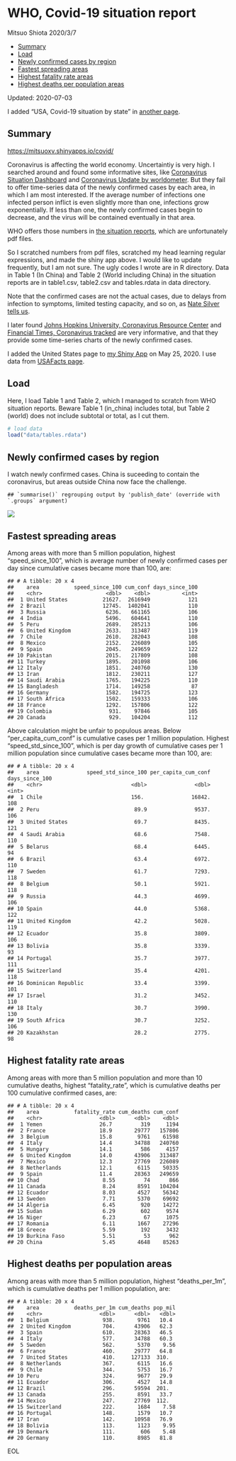 WHO, Covid-19 situation report
================
Mitsuo Shiota
2020/3/7

  - [Summary](#summary)
  - [Load](#load)
  - [Newly confirmed cases by region](#newly-confirmed-cases-by-region)
  - [Fastest spreading areas](#fastest-spreading-areas)
  - [Highest fatality rate areas](#highest-fatality-rate-areas)
  - [Highest deaths per population
    areas](#highest-deaths-per-population-areas)

Updated: 2020-07-03

I added “USA, Covid-19 situation by state” in [another page](USA.md).

## Summary

<https://mitsuoxv.shinyapps.io/covid/>

Coronavirus is affecting the world economy. Uncertaintiy is very high. I
searched around and found some informative sites, like [Coronavirus
Situation
Dashboard](https://who.maps.arcgis.com/apps/opsdashboard/index.html#/c88e37cfc43b4ed3baf977d77e4a0667)
and [Coronavirus Update by
worldometer](https://www.worldometers.info/coronavirus/). But they fail
to offer time-series data of the newly confirmed cases by each area, in
which I am most interested. If the average number of infections one
infected person inflict is even slightly more than one, infections grow
exponentially. If less than one, the newly confirmed cases begin to
decrease, and the virus will be contained eventually in that area.

WHO offers those numbers in [the situation
reports](https://www.who.int/emergencies/diseases/novel-coronavirus-2019/situation-reports/),
which are unfortunately pdf files.

So I scratched numbers from pdf files, scratched my head learning
regular expressions, and made the shiny app above. I would like to
update frequently, but I am not sure. The ugly codes I wrote are in R
directory. Data in Table 1 (In China) and Table 2 (World including
China) in the situation reports are in table1.csv, table2.csv and
tables.rdata in data directory.

Note that the confirmed cases are not the actual cases, due to delays
from infection to symptoms, limited testing capacity, and so on, as
[Nate Silver tells
us](https://fivethirtyeight.com/features/coronavirus-case-counts-are-meaningless/).

I later found [Johns Hopkins University, Coronavirus Resource
Center](https://coronavirus.jhu.edu/) and [Financial Times, Coronavirus
tracked](https://www.ft.com/content/a26fbf7e-48f8-11ea-aeb3-955839e06441)
are very informative, and that they provide some time-series charts of
the newly confirmed cases.

I added the United States page to [my Shiny
App](https://mitsuoxv.shinyapps.io/covid/) on May 25, 2020. I use data
from [USAFacts
page](https://usafacts.org/visualizations/coronavirus-covid-19-spread-map/).

## Load

Here, I load Table 1 and Table 2, which I managed to scratch from WHO
situation reports. Beware Table 1 (in\_china) includes total, but Table
2 (world) does not include subtotal or total, as I cut them.

``` r
# load data
load("data/tables.rdata")
```

## Newly confirmed cases by region

I watch newly confirmed cases. China is suceeding to contain the
coronavirus, but areas outside China now face the challenge.

    ## `summarise()` regrouping output by 'publish_date' (override with `.groups` argument)

![](README_files/figure-gfm/chart-1.png)<!-- -->

## Fastest spreading areas

Among areas with more than 5 million population, highest
“speed\_since\_100”, which is average number of newly confirmed cases
per day since cumulative cases became more than 100, are:

    ## # A tibble: 20 x 4
    ##    area           speed_since_100 cum_conf days_since_100
    ##    <chr>                    <dbl>    <dbl>          <int>
    ##  1 United States           21627.  2616949            121
    ##  2 Brazil                  12745.  1402041            110
    ##  3 Russia                   6236.   661165            106
    ##  4 India                    5496.   604641            110
    ##  5 Peru                     2689.   285213            106
    ##  6 United Kingdom           2633.   313487            119
    ##  7 Chile                    2610.   282043            108
    ##  8 Mexico                   2152.   226089            105
    ##  9 Spain                    2045.   249659            122
    ## 10 Pakistan                 2015.   217809            108
    ## 11 Turkey                   1895.   201098            106
    ## 12 Italy                    1851.   240760            130
    ## 13 Iran                     1812.   230211            127
    ## 14 Saudi Arabia             1765.   194225            110
    ## 15 Bangladesh               1714.   149258             87
    ## 16 Germany                  1582.   194725            123
    ## 17 South Africa             1502.   159333            106
    ## 18 France                   1292.   157806            122
    ## 19 Colombia                  931.    97846            105
    ## 20 Canada                    929.   104204            112

Above calculation might be unfair to populous areas. Below
“per\_capita\_cum\_conf” is cumulative cases per 1 million population.
Highest “speed\_std\_since\_100”, which is per day growth of cumulative
cases per 1 million population since cumulative cases became more than
100, are:

    ## # A tibble: 20 x 4
    ##    area               speed_std_since_100 per_capita_cum_conf days_since_100
    ##    <chr>                            <dbl>               <dbl>          <int>
    ##  1 Chile                            156.               16842.            108
    ##  2 Peru                              89.9               9537.            106
    ##  3 United States                     69.7               8435.            121
    ##  4 Saudi Arabia                      68.6               7548.            110
    ##  5 Belarus                           68.4               6445.             94
    ##  6 Brazil                            63.4               6972.            110
    ##  7 Sweden                            61.7               7293.            118
    ##  8 Belgium                           50.1               5921.            118
    ##  9 Russia                            44.3               4699.            106
    ## 10 Spain                             44.0               5368.            122
    ## 11 United Kingdom                    42.2               5028.            119
    ## 12 Ecuador                           35.8               3809.            106
    ## 13 Bolivia                           35.8               3339.             93
    ## 14 Portugal                          35.7               3977.            111
    ## 15 Switzerland                       35.4               4201.            118
    ## 16 Dominican Republic                33.4               3399.            101
    ## 17 Israel                            31.2               3452.            110
    ## 18 Italy                             30.7               3990.            130
    ## 19 South Africa                      30.7               3252.            106
    ## 20 Kazakhstan                        28.2               2775.             98

## Highest fatality rate areas

Among areas with more than 5 million population and more than 10
cumulative deaths, highest “fatality\_rate”, which is cumulative deaths
per 100 cumulative confirmed cases, are:

    ## # A tibble: 20 x 4
    ##    area           fatality_rate cum_deaths cum_conf
    ##    <chr>                  <dbl>      <dbl>    <dbl>
    ##  1 Yemen                  26.7         319     1194
    ##  2 France                 18.9       29777   157806
    ##  3 Belgium                15.8        9761    61598
    ##  4 Italy                  14.4       34788   240760
    ##  5 Hungary                14.1         586     4157
    ##  6 United Kingdom         14.0       43906   313487
    ##  7 Mexico                 12.3       27769   226089
    ##  8 Netherlands            12.1        6115    50335
    ##  9 Spain                  11.4       28363   249659
    ## 10 Chad                    8.55         74      866
    ## 11 Canada                  8.24       8591   104204
    ## 12 Ecuador                 8.03       4527    56342
    ## 13 Sweden                  7.71       5370    69692
    ## 14 Algeria                 6.45        920    14272
    ## 15 Sudan                   6.29        602     9574
    ## 16 Niger                   6.23         67     1075
    ## 17 Romania                 6.11       1667    27296
    ## 18 Greece                  5.59        192     3432
    ## 19 Burkina Faso            5.51         53      962
    ## 20 China                   5.45       4648    85263

## Highest deaths per population areas

Among areas with more than 5 million population, highest
“deaths\_per\_1m”, which is cumulative deaths per 1 million
population, are:

    ## # A tibble: 20 x 4
    ##    area           deaths_per_1m cum_deaths pop_mil
    ##    <chr>                  <dbl>      <dbl>   <dbl>
    ##  1 Belgium                 938.       9761   10.4 
    ##  2 United Kingdom          704.      43906   62.3 
    ##  3 Spain                   610.      28363   46.5 
    ##  4 Italy                   577.      34788   60.3 
    ##  5 Sweden                  562.       5370    9.56
    ##  6 France                  460.      29777   64.8 
    ##  7 United States           410.     127133  310.  
    ##  8 Netherlands             367.       6115   16.6 
    ##  9 Chile                   344.       5753   16.7 
    ## 10 Peru                    324.       9677   29.9 
    ## 11 Ecuador                 306.       4527   14.8 
    ## 12 Brazil                  296.      59594  201.  
    ## 13 Canada                  255.       8591   33.7 
    ## 14 Mexico                  247.      27769  112.  
    ## 15 Switzerland             222.       1684    7.58
    ## 16 Portugal                148.       1579   10.7 
    ## 17 Iran                    142.      10958   76.9 
    ## 18 Bolivia                 113.       1123    9.95
    ## 19 Denmark                 111.        606    5.48
    ## 20 Germany                 110.       8985   81.8

EOL
